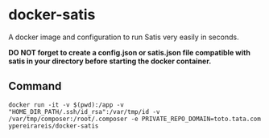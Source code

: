 # docker-satis

A docker image and configuration to run Satis very easily in seconds.

**DO NOT forget to create a config.json or satis.json file compatible with satis in your directory before starting the docker container.**


## Command

```
docker run -it -v $(pwd):/app -v "HOME_DIR_PATH/.ssh/id_rsa":/var/tmp/id -v /var/tmp/composer:/root/.composer -e PRIVATE_REPO_DOMAIN=toto.tata.com ypereirareis/docker-satis
```
